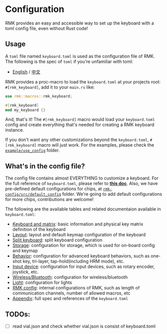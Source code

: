 # Configuration

RMK provides an easy and accessible way to set up the keyboard with a toml config file, even without Rust code!

## Usage

A `toml` file named `keyboard.toml` is used as the configuration file of RMK. The following is the spec of `toml` if you're unfamiliar with toml:

- [English](https://toml.io/en/v1.0.0) / [中文](https://toml.io/cn/v1.0.0)

RMK provides a proc-macro to load the `keyboard.toml` at your projects root: `#[rmk_keyboard]`, add it to your `main.rs` like:

```rust
use rmk::macros::rmk_keyboard;

#[rmk_keyboard]
mod my_keyboard {}
```

And, that's it! The `#[rmk_keyboard]` macro would load your `keyboard.toml` config and create everything that's needed for creating a RMK keyboard instance.

If you don't want any other customizations beyond the `keyboard.toml`, `#[rmk_keyboard]` macro will just work. For the examples, please check the [`example/use_config`](https://github.com/HaoboGu/rmk/tree/main/examples/use_config) folder.

## What's in the config file?

The config file contains almost EVERYTHING to customize a keyboard. For the full reference of `keyboard.toml`, please refer to [**this doc**](./appendix.md). Also, we have pre-defined default configurations for chips, at [`rmk-config/src/default_config`](https://github.com/HaoboGu/rmk/blob/main/rmk-config/src/default_config) folder. We're going to add default configurations for more chips, contributions are welcome!

The following are the available tables and related documentaion available in `keyboard.toml`:

- [Keyboard and matrix](./keyboard_matrix.md): basic information and physical key matrix definition of the keyboard
- [Layout](./layout.md): layout and default keymap configuration of the keyboard
- [Split keyboard](./split_keyboard.md): split keyboard configuration
- [Storage](./storage.md): configuration for storage, which is used for on-board config and keymap
- [Behavior](./behavior.md): configuration for advanced keyboard behaviors, such as one-shot key, tri-layer, tap-hold(including HRM mode), etc.
- [Input device](./input_device.md): configuration for input devices, such as rotary encoder, joystick, etc.
- [Wireless/Bluetooth](./wireless.md): configuration for wireless/bluetooth
- [Light](./light.md): configuration for lights
- [RMK config](./rmk_config.md): internal configurations of RMK, such as length of communication channels, number of allowed macros, etc
- [Appendix](./appendix.md): full spec and references of the `keyboard.toml`

## TODOs:

- [ ] read vial.json and check whether vial.json is consist of keyboard.toml
